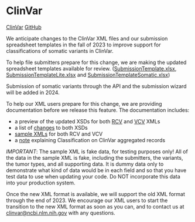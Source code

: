 # ClinVar
[ClinVar](https://www.ncbi.nlm.nih.gov/clinvar/) [GitHub](https://github.com/ncbi/clinvar)

We anticipate changes to the ClinVar XML files and our submission spreadsheet templates in the fall of 2023 to improve support for classifications of somatic variants in ClinVar.

To help file submitters prepare for this change, we are making the updated spreadsheet templates available for review. 
([SubmissionTemplate.xlsx](submission_templates/SubmissionTemplate.xlsx), [SubmissionTemplateLite.xlsx](submission_templates/SubmissionTemplateLite.xlsx) and [SubmissionTemplateSomatic.xlsx](submission_templates/SubmissionTemplateSomatic.xlsx))

Submission of somatic variants through the API and the submission wizard will be added in 2024.

To help our XML users prepare for this change, we are providing documentation before we release this feature. The documentation includes:
- a preview of the updated XSDs for both [RCV](xsds_preview/clinvar_public.xsd) and [VCV](xsds_preview/variation_archive.xsd) XMLs
- a list of [changes](xsds_preview/xsd_change_highlights.xlsx) to both XSDs 
- [sample XMLs](sample_xmls/) for both RCV and VCV
- a [note](ClassificationOnClinVar.md) explaining Classification on ClinVar aggregated records

*IMPORTANT*: The sample XML is fake data, for testing purposes only! All of the data in the sample XML is fake, including the submitters, the variants, the tumor types, and all supporting data. It is dummy data only to demonstrate what kind of data would be in each field and so that you have test data to use when updating your code. Do NOT incorporate this data into your production system.

Once the new XML format is available, we will support the old XML format through the end of 2023. We encourage our XML users to start the transition to the new XML format as soon as you can, and to contact us at clinvar@ncbi.nlm.nih.gov with any questions.
